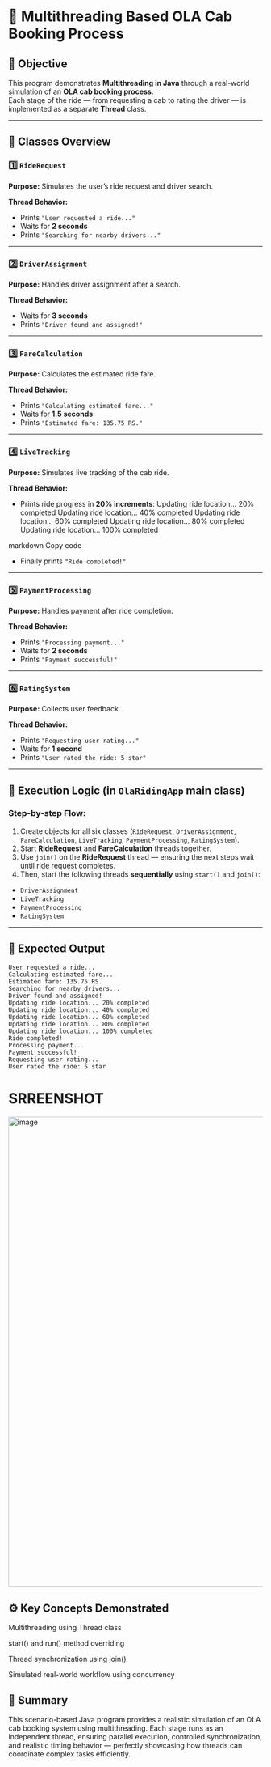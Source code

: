 # 🚖 Multithreading Based OLA Cab Booking Process

## 🎯 Objective
This program demonstrates **Multithreading in Java** through a real-world simulation of an **OLA cab booking process**.  
Each stage of the ride — from requesting a cab to rating the driver — is implemented as a separate **Thread** class.

---
## 🧩 Classes Overview

### 1️⃣ `RideRequest`
**Purpose:** Simulates the user’s ride request and driver search.

**Thread Behavior:**
- Prints `"User requested a ride..."`
- Waits for **2 seconds**
- Prints `"Searching for nearby drivers..."`

---

### 2️⃣ `DriverAssignment`
**Purpose:** Handles driver assignment after a search.

**Thread Behavior:**
- Waits for **3 seconds**
- Prints `"Driver found and assigned!"`

---

### 3️⃣ `FareCalculation`
**Purpose:** Calculates the estimated ride fare.

**Thread Behavior:**
- Prints `"Calculating estimated fare..."`
- Waits for **1.5 seconds**
- Prints `"Estimated fare: 135.75 RS."`

---

### 4️⃣ `LiveTracking`
**Purpose:** Simulates live tracking of the cab ride.

**Thread Behavior:**
- Prints ride progress in **20% increments**:
Updating ride location... 20% completed
Updating ride location... 40% completed
Updating ride location... 60% completed
Updating ride location... 80% completed
Updating ride location... 100% completed

markdown
Copy code
- Finally prints `"Ride completed!"`

---

### 5️⃣ `PaymentProcessing`
**Purpose:** Handles payment after ride completion.

**Thread Behavior:**
- Prints `"Processing payment..."`
- Waits for **2 seconds**
- Prints `"Payment successful!"`

---

### 6️⃣ `RatingSystem`
**Purpose:** Collects user feedback.

**Thread Behavior:**
- Prints `"Requesting user rating..."`
- Waits for **1 second**
- Prints `"User rated the ride: 5 star"`

---

## 🧠 Execution Logic (in `OlaRidingApp` main class)

### Step-by-step Flow:
1. Create objects for all six classes (`RideRequest`, `DriverAssignment`, `FareCalculation`, `LiveTracking`, `PaymentProcessing`, `RatingSystem`).
2. Start **RideRequest** and **FareCalculation** threads together.
3. Use `join()` on the **RideRequest** thread — ensuring the next steps wait until ride request completes.
4. Then, start the following threads **sequentially** using `start()` and `join()`:
 - `DriverAssignment`
 - `LiveTracking`
 - `PaymentProcessing`
 - `RatingSystem`

---

## 🧾 Expected Output

```text
User requested a ride...
Calculating estimated fare...
Estimated fare: 135.75 RS.
Searching for nearby drivers...
Driver found and assigned!
Updating ride location... 20% completed
Updating ride location... 40% completed
Updating ride location... 60% completed
Updating ride location... 80% completed
Updating ride location... 100% completed
Ride completed!
Processing payment...
Payment successful!
Requesting user rating...
User rated the ride: 5 star
```
# SRREENSHOT 

<img width="1396" height="930" alt="image" src="https://github.com/user-attachments/assets/28644213-4f01-4675-946f-c62e7f4a3fe2" />

## ⚙️ Key Concepts Demonstrated
Multithreading using Thread class

start() and run() method overriding

Thread synchronization using join()

Simulated real-world workflow using concurrency

## 🏁 Summary
This scenario-based Java program provides a realistic simulation of an OLA cab booking system using multithreading.
Each stage runs as an independent thread, ensuring parallel execution, controlled synchronization, and realistic timing behavior — perfectly showcasing how threads can coordinate complex tasks efficiently.
